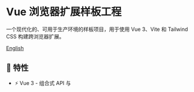 
# Vue 浏览器扩展样板工程
一个现代化的、可用于生产环境的样板项目，用于使用 Vue 3、Vite 和 Tailwind CSS 构建跨浏览器扩展。

[English](./readme.md)
## 🚀 特性
- ⚡ Vue 3 - 组合式 API 与 <script setup> 语法

- 📦 Vite - 快速的构建和开发时热重载

- 🎨 Tailwind CSS - 实用优先的 CSS 框架，用于快速 UI 开发

- 🛠️ Manifest V3 - 最新的 Chrome 扩展规范

- 🌐 跨浏览器 - 支持 Chrome、Firefox 和 Edge


## 📦 支持的扩展组件
- 弹出页面 (Popup Page)

- 选项页面 (Options Page)

- 内容脚本 (Content Scripts)

- 后台服务 Worker (Background Service Worker)

- 开发者工具面板 (DevTools Panel，可选)

- 侧边面板 (Side Panel，可选)

## 🏗️ 项目结构
```text
project/
├── public/
│   ├── manifest.json # Extension manifest
│   └── icons # Icons
├── src/
│   ├── content_scripts/ # Content scripts
│   ├── options/ # options page
│   │   ├── App.vue
│   │   ├── main.js        
│   │   └── style.css
│   ├── popup/ # Popup page
│   │   ├── App.vue
│   │   ├── main.js        
│   │   └── style.css
│   └── background.js # Service Worker (background script)
├── options.html
├── popup.html
├── package.json
├── readme.zh.md
├── readme.md
└── vite.config.js
```
## 🚦 快速开始
```bash
# 克隆仓库
git clone https://github.com/winterbang/vue-browser-extension-boilerplate.git

# 安装依赖
npm install

# 为 Chrome 开发
npm run dev

# 构建生产版本
npm run ext
```

## 🛠️ 开发
```bash
# 带热重载的开发模式
npm run dev
```
## 🌟 选择此样板工程的理由？
- 现代技术栈：使用最新的 Vue 3、Vite 和 Tailwind CSS，以获得最佳性能和样式。

- 开发体验：热重载、调试设置和开发工具。

- 生产就绪：包含优化的构建和最佳实践。

- 可扩展：易于定制和添加新功能。

- 文档完善：全面的文档和示例。

## 📋 先决条件
- Node.js 18+

- npm、yarn 或 pnpm

- 支持扩展的现代浏览器

## 🤝 贡献
欢迎贡献！请随时提交 Pull Request。

## 📄 许可证
MIT 许可证 - 可自由地将此项目用于个人或商业目的。

### 几分钟内即可开始构建您的浏览器扩展！ 🎉